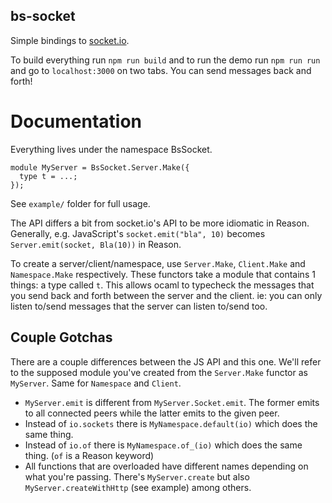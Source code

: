 bs-socket
---

Simple bindings to [socket.io](https://socket.io/).

To build everything run `npm run build` and to run the demo run `npm run run` and go to `localhost:3000` on two tabs. You can send messages back and forth!

# Documentation

Everything lives under the namespace BsSocket.

```reason
module MyServer = BsSocket.Server.Make({
  type t = ...;
});
```

See `example/` folder for full usage.

The API differs a bit from socket.io's API to be more idiomatic in Reason. Generally, e.g. JavaScript's `socket.emit("bla", 10)` becomes `Server.emit(socket, Bla(10))` in Reason.

To create a server/client/namespace, use `Server.Make`, `Client.Make` and `Namespace.Make` respectively. These functors take a module that contains 1 things: a type called `t`. This allows ocaml to typecheck the messages that you send back and forth between the server and the client. ie: you can only listen to/send messages that the server can listen to/send too.

## Couple Gotchas

There are a couple differences between the JS API and this one. We'll refer to the supposed module you've created from the `Server.Make` functor as `MyServer`. Same for `Namespace` and `Client`.

- `MyServer.emit` is different from `MyServer.Socket.emit`. The former emits to all connected peers while the latter emits to the given peer.
- Instead of `io.sockets` there is `MyNamespace.default(io)` which does the same thing.
- Instead of `io.of` there is `MyNamespace.of_(io)` which does the same thing. (`of` is a Reason keyword)
- All functions that are overloaded have different names depending on what you're passing. There's `MyServer.create` but also `MyServer.createWithHttp` (see example) among others.
